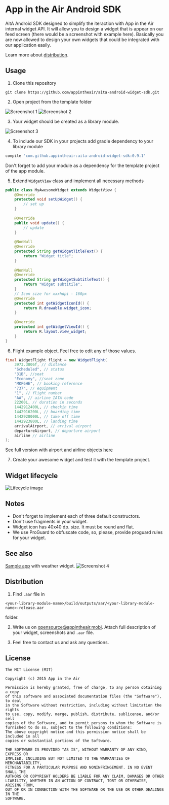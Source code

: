 # App in the Air Android SDK
AitA Android SDK designed to simplify the iteraction with App in the Air internal widget API. It will allow you to design a widget that is appear on our feed screen (there would be a screenshot with example here). Basically you are now allowed to design your own widgets that could be integrated with our application easily.

Learn more about  [distribution](#distribution).

## Usage
1) Clone this repository

```shell
git clone https://github.com/appintheair/aita-android-widget-sdk.git
```

2) Open project from the template folder

![Screenshot 1](https://habrastorage.org/files/b65/380/1ee/b653801eeb39447084cf21a6ec3e11e0.png)
![Screenshot 2](https://habrastorage.org/files/032/d1e/e97/032d1ee975514cf096d235bb76d4df46.png)

3) Your widget should be created as a library module.

![Screenshot 3](https://habrastorage.org/files/788/d2f/99e/788d2f99edff4698b7065acd9bb81965.png)
    
4) To include our SDK in your projects add gradle dependency to your library module

```gradle
compile 'com.github.appintheair:aita-android-widget-sdk:0.9.1'
```

Don't forget to add your module as a dependency for the template project of the app module.

5) Extend `WidgetView` class and implement all necessary methods

```java
public class MyAwesomeWidget extends WidgetView {
	@Override
	protected void setUpWidget() {
		// set up
	}
	
	@Override
	public void update() {
		// update
	}
	
	@NonNull
	@Override
	protected String getWidgetTitleText() {
		return "Widget title";
	}
	
	@NonNull
	@Override
	protected String getWidgetSubtitleText() {
		return "Widget subtitile";
	}
	// Icon size for xxxhdpi - 160px
	@Override
	protected int getWidgetIconId() {
		return R.drawable.widget_icon;
	}
	
	@Override
	protected int getWidgetViewId() {
		return R.layout.view_widget;
	}
}
```
    
6) Flight example object. Feel free to edit any of those values.

```java
final WidgetFlight flight = new WidgetFlight(
	3973.3806f, // distance
	"Scheduled", // status
	"31B", //seat
	"Economy", //seat zone
	"MKF6HE", // booking reference
	"737", // equipment
	"1", // flight number
	"AA", // airline IATA code
	22200L, // duration in seconds
	1442912400L, // checkin time
	1442916200L, // boarding time
	1442920000L, // take off time
	1442923800L, // landing time
	arrivalAirport, // arrival airport
	departureAirport, // departure airport
	airline // airline
);
```

See full version with airport and airline objects [here](https://github.com/appintheair/aita-android-widget-sdk/blob/master/sample/app/src/main/java/com/aita/aitawidgetsample/MainActivity.java)

7) Create your awesome widget and test it with the template project. 

## Widget lifecycle
![Lifecycle image](https://habrastorage.org/files/9b0/037/566/9b0037566396408796788e8b914a2e49.png)

## Notes
* Don't forget to implement each of three default constructors.
* Don't use fragments in your widget.
* Widget icon has 40x40 dp. size. It must be round and flat.
* We use ProGuard to obfuscate code, so, please, provide proguard rules for your widget.

## See also
[Sample app](https://github.com/appintheair/aita-android-widget-sdk/tree/master/sample) with weather widget.
![Screenshot 4](https://habrastorage.org/files/555/1fd/e95/5551fde9577c4812a74c3f5fc93fa2bf.png)

## Distribution
1) Find `.aar` file in 

```shell
<your-library-module-name>/build/outputs/aar/<your-library-module-name>-release.aar
```

folder.

2) Write us on [opensource@appintheair.mobi](mailto:opensource@appintheair.mobi). Attach full description of your widget, screenshots and `.aar` file.

3) Feel free to contact us and ask any questions.

## License
	The MIT License (MIT)
	
	Copyright (c) 2015 App in the Air
	
	Permission is hereby granted, free of charge, to any person obtaining a copy
	of this software and associated documentation files (the "Software"), to deal
	in the Software without restriction, including without limitation the rights
	to use, copy, modify, merge, publish, distribute, sublicense, and/or sell
	copies of the Software, and to permit persons to whom the Software is
	furnished to do so, subject to the following conditions:	
	The above copyright notice and this permission notice shall be included in all
	copies or substantial portions of the Software.	
	
	THE SOFTWARE IS PROVIDED "AS IS", WITHOUT WARRANTY OF ANY KIND, EXPRESS OR
	IMPLIED, INCLUDING BUT NOT LIMITED TO THE WARRANTIES OF MERCHANTABILITY,
	FITNESS FOR A PARTICULAR PURPOSE AND NONINFRINGEMENT. IN NO EVENT SHALL THE
	AUTHORS OR COPYRIGHT HOLDERS BE LIABLE FOR ANY CLAIM, DAMAGES OR OTHER
	LIABILITY, WHETHER IN AN ACTION OF CONTRACT, TORT OR OTHERWISE, ARISING FROM,
	OUT OF OR IN CONNECTION WITH THE SOFTWARE OR THE USE OR OTHER DEALINGS IN THE
	SOFTWARE.
